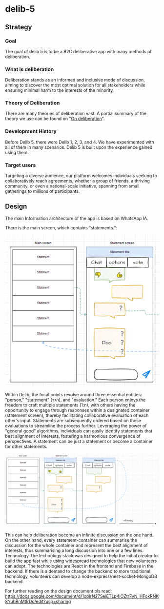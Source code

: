 # delib-5
## Strategy
### Goal
The goal of delib 5 is to be a B2C deliberative app with many methods of deliberation.
### What is deliberation
Deliberation stands as an informed and inclusive mode of discussion, aiming to discover the most optimal solution for all stakeholders while ensuring minimal harm to the interests of the minority.
### Theory of Deliberation
There are many theories of deliberation vast. A partial summary of the theory we use can be found on "[On deliberation](https://www.delib.org/wiki/index.php/Main_Page)". 

### Development History
Before Delib 5, there were Delib 1, 2, 3, and 4. We have experimented with all of them in many scenarios. Delib 5 is built upon the experience gained using them.
### Target users
Targeting a diverse audience, our platform welcomes individuals seeking to collaboratively reach agreements, whether a group of friends, a thriving community, or even a national-scale initiative, spanning from small gatherings to millions of participants.

## Design
The main Information architecture of the app is based on WhatsApp IA.

There is the main screen, which contains “statements.”:

![Main architecture](https://github.com/delib-org/delib-5/blob/main/DESIGN/imgs/01.png)

Within Delib, the focal points revolve around three essential entities: "person," "statement" (הגד), and "evaluation." Each person enjoys the freedom to craft multiple statements (1:n), with others having the opportunity to engage through responses within a designated container (statement screen), thereby facilitating collaborative evaluation of each other's input. Statements are subsequently ordered based on these evaluations to streamline the process further. Leveraging the power of "general good" algorithms, individuals can easily identify statements that best alignment of interests, fostering a harmonious convergence of perspectives.
A statement can be just a statement or become a container for other statements.

![Infinte deliberation](https://github.com/delib-org/delib-5/blob/main/DESIGN/imgs/02.png)

This can help deliberation become an infinite discussion on the one hand. On the other hand, every statement-container can summarise the discussion for the whole container and represent the best alignment of interests, thus summarising a long discussion into one or a few lines.
Technology
The technology stack was designed to help the initial creator to build the app fast while using widespread technologies that new volunteers can adopt. The technologies are React in the frontend and Firebase in the backend. If there is a demand to change the backend to more traditional technology, volunteers can develop a node-express/nest-socket-MongoDB backend.

For further reading on the design document pls read: https://docs.google.com/document/d/1oblrN27SeiETLp4iOZtr7yN_HFokRNK8YuhBnMtlrDc/edit?usp=sharing


